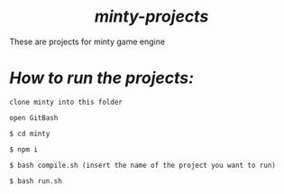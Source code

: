 <h1 align = "center"><em>minty-projects</em></h1>

These are projects for minty game engine

# _How to run the projects:_
    
    clone minty into this folder
    
    open GitBash

    $ cd minty

    $ npm i

    $ bash compile.sh (insert the name of the project you want to run)

    $ bash run.sh
    